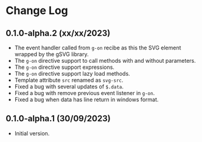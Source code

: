 # Change Log

## 0.1.0-alpha.2 (xx/xx/2023)

- The event handler called from `g-on` recibe as this the SVG element wrapped by the gSVG library. 
- The `g-on` directive support to call methods with and without parameters.
- The `g-on` directive support expressions.
- The `g-on` directive support lazy load methods.
- Template attribute `src` renamed as `svg-src`.
- Fixed a bug with several updates of `$.data`.
- Fixed a bug with remove previous event listener in `g-on`. 
- Fixed a bug when data has line return in windows format.

## 0.1.0-alpha.1 (30/09/2023)

- Initial version.